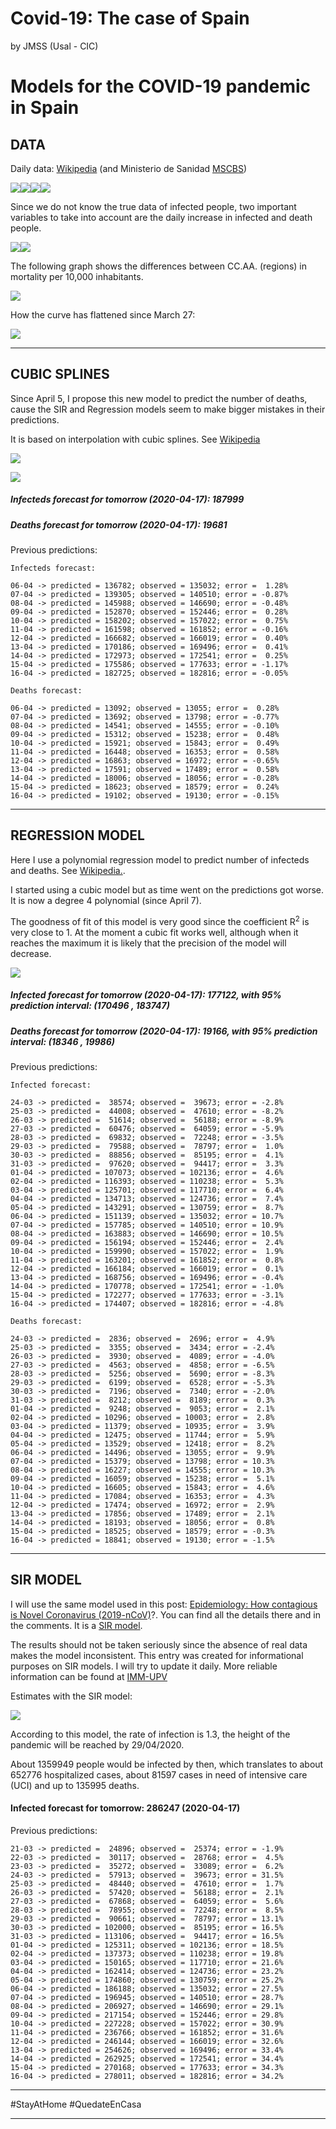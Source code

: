 Covid-19: The case of Spain
================
by JMSS (Usal - CIC)

# Models for the COVID-19 pandemic in Spain

## DATA

Daily data:
[Wikipedia](https://es.wikipedia.org/wiki/Pandemia_de_enfermedad_por_coronavirus_de_2020_en_España)
(and Ministerio de Sanidad
[MSCBS](https://www.mscbs.gob.es/profesionales/saludPublica/ccayes/alertasActual/nCov-China/situacionActual.htm))

![](README_files/figure-gfm/data%20plots-1.png)<!-- -->![](README_files/figure-gfm/data%20plots-2.png)<!-- -->![](README_files/figure-gfm/data%20plots-3.png)<!-- -->![](README_files/figure-gfm/data%20plots-4.png)<!-- -->

Since we do not know the true data of infected people, two important
variables to take into account are the daily increase in infected and
death people.

![](README_files/figure-gfm/increase%20plot-1.png)<!-- -->![](README_files/figure-gfm/increase%20plot-2.png)<!-- -->

The following graph shows the differences between CC.AA. (regions) in
mortality per 10,000 inhabitants.

![](README_files/figure-gfm/mort-1.png)<!-- -->

How the curve has flattened since March 27:

![](README_files/figure-gfm/flat-1.gif)<!-- -->

-----

## CUBIC SPLINES

Since April 5, I propose this new model to predict the number of deaths,
cause the SIR and Regression models seem to make bigger mistakes in
their predictions.

It is based on interpolation with cubic splines. See
[Wikipedia](https://en.wikipedia.org/wiki/Spline_interpolation)

![](README_files/figure-gfm/splinesI-1.png)<!-- -->

![](README_files/figure-gfm/splinesD-1.png)<!-- -->

##### Infecteds forecast for tomorrow (2020-04-17): 187999

##### Deaths forecast for tomorrow (2020-04-17): 19681

Previous predictions:

    Infecteds forecast:

    06-04 -> predicted = 136782; observed = 135032; error =  1.28%
    07-04 -> predicted = 139305; observed = 140510; error = -0.87%
    08-04 -> predicted = 145988; observed = 146690; error = -0.48%
    09-04 -> predicted = 152870; observed = 152446; error =  0.28%
    10-04 -> predicted = 158202; observed = 157022; error =  0.75%
    11-04 -> predicted = 161598; observed = 161852; error = -0.16%
    12-04 -> predicted = 166682; observed = 166019; error =  0.40%
    13-04 -> predicted = 170186; observed = 169496; error =  0.41%
    14-04 -> predicted = 172973; observed = 172541; error =  0.25%
    15-04 -> predicted = 175586; observed = 177633; error = -1.17%
    16-04 -> predicted = 182725; observed = 182816; error = -0.05%

    Deaths forecast:

    06-04 -> predicted = 13092; observed = 13055; error =  0.28%
    07-04 -> predicted = 13692; observed = 13798; error = -0.77%
    08-04 -> predicted = 14541; observed = 14555; error = -0.10%
    09-04 -> predicted = 15312; observed = 15238; error =  0.48%
    10-04 -> predicted = 15921; observed = 15843; error =  0.49%
    11-04 -> predicted = 16448; observed = 16353; error =  0.58%
    12-04 -> predicted = 16863; observed = 16972; error = -0.65%
    13-04 -> predicted = 17591; observed = 17489; error =  0.58%
    14-04 -> predicted = 18006; observed = 18056; error = -0.28%
    15-04 -> predicted = 18623; observed = 18579; error =  0.24%
    16-04 -> predicted = 19102; observed = 19130; error = -0.15%

-----

## REGRESSION MODEL

Here I use a polynomial regression model to predict number of infecteds
and deaths. See
[Wikipedia.](https://en.wikipedia.org/wiki/Regression_analysis).

I started using a cubic model but as time went on the predictions got
worse. It is now a degree 4 polynomial (since April 7).

The goodness of fit of this model is very good since the coefficient
R<sup>2</sup> is very close to 1. At the moment a cubic fit works well,
although when it reaches the maximum it is likely that the precision of
the model will decrease.

![](README_files/figure-gfm/regresion-1.png)<!-- -->

##### Infected forecast for tomorrow (2020-04-17): 177122, with 95% prediction interval: (170496 , 183747)

##### Deaths forecast for tomorrow (2020-04-17): 19166, with 95% prediction interval: (18346 , 19986)

Previous predictions:

    Infected forecast:

    24-03 -> predicted =  38574; observed =  39673; error = -2.8%
    25-03 -> predicted =  44008; observed =  47610; error = -8.2%
    26-03 -> predicted =  51614; observed =  56188; error = -8.9%
    27-03 -> predicted =  60476; observed =  64059; error = -5.9%
    28-03 -> predicted =  69832; observed =  72248; error = -3.5%
    29-03 -> predicted =  79588; observed =  78797; error =  1.0%
    30-03 -> predicted =  88856; observed =  85195; error =  4.1%
    31-03 -> predicted =  97620; observed =  94417; error =  3.3%
    01-04 -> predicted = 107073; observed = 102136; error =  4.6%
    02-04 -> predicted = 116393; observed = 110238; error =  5.3%
    03-04 -> predicted = 125701; observed = 117710; error =  6.4%
    04-04 -> predicted = 134713; observed = 124736; error =  7.4%
    05-04 -> predicted = 143291; observed = 130759; error =  8.7%
    06-04 -> predicted = 151139; observed = 135032; error = 10.7%
    07-04 -> predicted = 157785; observed = 140510; error = 10.9%
    08-04 -> predicted = 163883; observed = 146690; error = 10.5%
    09-04 -> predicted = 156194; observed = 152446; error =  2.4%
    10-04 -> predicted = 159990; observed = 157022; error =  1.9%
    11-04 -> predicted = 163201; observed = 161852; error =  0.8%
    12-04 -> predicted = 166184; observed = 166019; error =  0.1%
    13-04 -> predicted = 168756; observed = 169496; error = -0.4%
    14-04 -> predicted = 170778; observed = 172541; error = -1.0%
    15-04 -> predicted = 172277; observed = 177633; error = -3.1%
    16-04 -> predicted = 174407; observed = 182816; error = -4.8%

    Deaths forecast:

    24-03 -> predicted =  2836; observed =  2696; error =  4.9%
    25-03 -> predicted =  3355; observed =  3434; error = -2.4%
    26-03 -> predicted =  3930; observed =  4089; error = -4.0%
    27-03 -> predicted =  4563; observed =  4858; error = -6.5%
    28-03 -> predicted =  5256; observed =  5690; error = -8.3%
    29-03 -> predicted =  6199; observed =  6528; error = -5.3%
    30-03 -> predicted =  7196; observed =  7340; error = -2.0%
    31-03 -> predicted =  8212; observed =  8189; error =  0.3%
    01-04 -> predicted =  9248; observed =  9053; error =  2.1%
    02-04 -> predicted = 10296; observed = 10003; error =  2.8%
    03-04 -> predicted = 11379; observed = 10935; error =  3.9%
    04-04 -> predicted = 12475; observed = 11744; error =  5.9%
    05-04 -> predicted = 13529; observed = 12418; error =  8.2%
    06-04 -> predicted = 14496; observed = 13055; error =  9.9%
    07-04 -> predicted = 15379; observed = 13798; error = 10.3%
    08-04 -> predicted = 16227; observed = 14555; error = 10.3%
    09-04 -> predicted = 16059; observed = 15238; error =  5.1%
    10-04 -> predicted = 16605; observed = 15843; error =  4.6%
    11-04 -> predicted = 17084; observed = 16353; error =  4.3%
    12-04 -> predicted = 17474; observed = 16972; error =  2.9%
    13-04 -> predicted = 17856; observed = 17489; error =  2.1%
    14-04 -> predicted = 18193; observed = 18056; error =  0.8%
    15-04 -> predicted = 18525; observed = 18579; error = -0.3%
    16-04 -> predicted = 18841; observed = 19130; error = -1.5%

-----

## SIR MODEL

I will use the same model used in this post: [Epidemiology: How
contagious is Novel Coronavirus
(2019-nCoV)](http://blog.ephorie.de/epidemiology-how-contagious-is-novel-coronavirus-2019-ncov)?.
You can find all the details there and in the comments. It is a [SIR
model](https://es.wikipedia.org/wiki/Modelo_SIR).

The results should not be taken seriously since the absence of real data
makes the model inconsistent. This entry was created for informational
purposes on SIR models. I will try to update it daily. More reliable
information can be found at [IMM-UPV](https://www.imm.upv.es/covid-19/)

Estimates with the SIR model:

![](README_files/figure-gfm/SIR%20plots-1.png)<!-- -->

According to this model, the rate of infection is 1.3, the height of the
pandemic will be reached by 29/04/2020.

About 1359949 people would be infected by then, which translates to
about 652776 hospitalized cases, about 81597 cases in need of intensive
care (UCI) and up to 135995 deaths.

#### Infected forecast for tomorrow: 286247 (2020-04-17)

Previous predictions:

    21-03 -> predicted =  24896; observed =  25374; error = -1.9%
    22-03 -> predicted =  30117; observed =  28768; error =  4.5%
    23-03 -> predicted =  35272; observed =  33089; error =  6.2%
    24-03 -> predicted =  57913; observed =  39673; error = 31.5%
    25-03 -> predicted =  48440; observed =  47610; error =  1.7%
    26-03 -> predicted =  57420; observed =  56188; error =  2.1%
    27-03 -> predicted =  67868; observed =  64059; error =  5.6%
    28-03 -> predicted =  78955; observed =  72248; error =  8.5%
    29-03 -> predicted =  90661; observed =  78797; error = 13.1%
    30-03 -> predicted = 102000; observed =  85195; error = 16.5%
    31-03 -> predicted = 113106; observed =  94417; error = 16.5%
    01-04 -> predicted = 125311; observed = 102136; error = 18.5%
    02-04 -> predicted = 137373; observed = 110238; error = 19.8%
    03-04 -> predicted = 150165; observed = 117710; error = 21.6%
    04-04 -> predicted = 162414; observed = 124736; error = 23.2%
    05-04 -> predicted = 174860; observed = 130759; error = 25.2%
    06-04 -> predicted = 186188; observed = 135032; error = 27.5%
    07-04 -> predicted = 196945; observed = 140510; error = 28.7%
    08-04 -> predicted = 206927; observed = 146690; error = 29.1%
    09-04 -> predicted = 217154; observed = 152446; error = 29.8%
    10-04 -> predicted = 227228; observed = 157022; error = 30.9%
    11-04 -> predicted = 236766; observed = 161852; error = 31.6%
    12-04 -> predicted = 246144; observed = 166019; error = 32.6%
    13-04 -> predicted = 254626; observed = 169496; error = 33.4%
    14-04 -> predicted = 262925; observed = 172541; error = 34.4%
    15-04 -> predicted = 270168; observed = 177633; error = 34.3%
    16-04 -> predicted = 278011; observed = 182816; error = 34.2%

-----

\#StayAtHome \#QuedateEnCasa

-----
